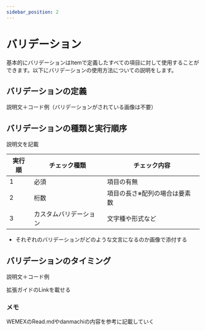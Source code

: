 ```yaml
---
sidebar_position: 2
---
```


# バリデーション
基本的にバリデーションはItemで定義したすべての項目に対して使用することができます。以下にバリデーションの使用方法についての説明をします。

## バリデーションの定義
説明文＋コード例（バリデーションがされている画像は不要）

## バリデーションの種類と実行順序
説明文を記載

| 実行順 | チェック種類           | チェック内容                  |
| ------ | ---------------------- | ----------------------------- |
| 1      | 必須                   | 項目の有無                    |
| 2      | 桁数                   | 項目の長さ※配列の場合は要素数 |
| 3      | カスタムバリデーション | 文字種や形式など              |

- それぞれのバリデーションがどのような文言になるのか画像で添付する

## バリデーションのタイミング
説明文＋コード例

拡張ガイドのLinkを載せる


### メモ
WEMEXのRead.mdやdanmachiの内容を参考に記載していく